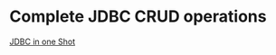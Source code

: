 # Complete JDBC CRUD operations
[JDBC in one Shot ](https://github.com/Gobinda-A/Java/blob/main/src/JDBCPractice.java)
